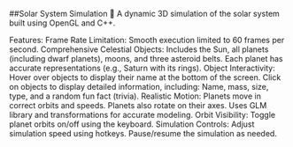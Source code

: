 ##Solar System Simulation 🌌
A dynamic 3D simulation of the solar system built using OpenGL and C++.

Features:
Frame Rate Limitation: Smooth execution limited to 60 frames per second.
Comprehensive Celestial Objects:
Includes the Sun, all planets (including dwarf planets), moons, and three asteroid belts.
Each planet has accurate representations (e.g., Saturn with its rings).
Object Interactivity:
Hover over objects to display their name at the bottom of the screen.
Click on objects to display detailed information, including:
Name, mass, size, type, and a random fun fact (trivia).
Realistic Motion:
Planets move in correct orbits and speeds.
Planets also rotate on their axes.
Uses GLM library and transformations for accurate modeling.
Orbit Visibility:
Toggle planet orbits on/off using the keyboard.
Simulation Controls:
Adjust simulation speed using hotkeys.
Pause/resume the simulation as needed.
